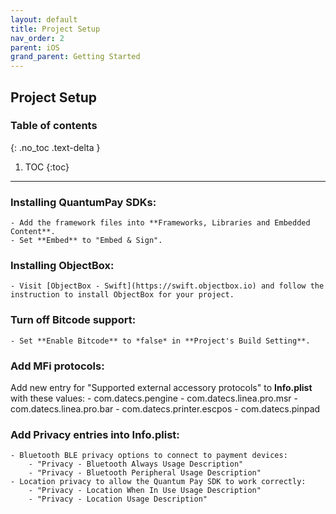 ```yaml
---
layout: default
title: Project Setup
nav_order: 2
parent: iOS
grand_parent: Getting Started
---
```


## Project Setup

### Table of contents
{: .no_toc .text-delta }

1. TOC
{:toc}

---

### Installing QuantumPay SDKs:
    - Add the framework files into **Frameworks, Libraries and Embedded Content**.
    - Set **Embed** to "Embed & Sign". 

### Installing ObjectBox:
    - Visit [ObjectBox - Swift](https://swift.objectbox.io) and follow the instruction to install ObjectBox for your project.

### Turn off Bitcode support:
    - Set **Enable Bitcode** to *false* in **Project's Build Setting**.

### Add MFi protocols:
Add new entry for "Supported external accessory protocols" to **Info.plist** with these values:
    - com.datecs.pengine
    - com.datecs.linea.pro.msr
    - com.datecs.linea.pro.bar
    - com.datecs.printer.escpos
    - com.datecs.pinpad

### Add **Privacy** entries into **Info.plist**:
    - Bluetooth BLE privacy options to connect to payment devices:
        - "Privacy - Bluetooth Always Usage Description" 
        - "Privacy - Bluetooth Peripheral Usage Description"
    - Location privacy to allow the Quantum Pay SDK to work correctly:
        - "Privacy - Location When In Use Usage Description" 
        - "Privacy - Location Usage Description"